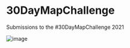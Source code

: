 # 30DayMapChallenge
Submissions to the #30DayMapChallenge 2021

![image](https://raw.githubusercontent.com/tjukanovt/30DayMapChallenge/master/images/30dmpc_2021.png)
